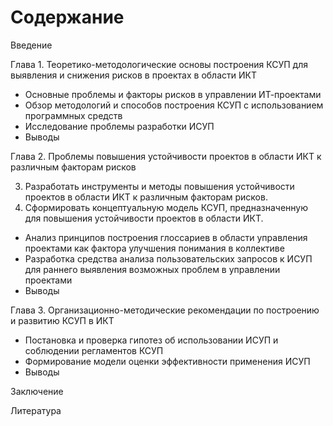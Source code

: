 # Содержание

Введение

Глава 1. Теоретико-методологические основы построения КСУП для выявления и снижения рисков в проектах в области ИКТ

- Основные проблемы и факторы рисков в управлении ИТ-проектами
- Обзор методологий и способов построения КСУП с использованием программных средств
- Исследование проблемы разработки ИСУП
- Выводы

Глава 2. Проблемы повышения устойчивости проектов в области ИКТ к различным факторам рисков

3. Разработать инструменты и методы повышения устойчивости проектов в области ИКТ к различным факторам рисков.
4. Сформировать концептуальную модель КСУП, предназначенную для повышения устойчивости проектов в области ИКТ.
- Анализ принципов построения глоссариев в области управления проектами как фактора улучшения понимания в коллективе
- Разработка средства анализа пользовательских запросов к ИСУП для раннего выявления возможных проблем в управлении проектами
- Выводы

Глава 3. Организационно-методические рекомендации по построению и развитию КСУП в ИКТ

- Постановка и проверка гипотез об использовании ИСУП и соблюдении регламентов КСУП
- Формирование модели оценки эффективности применения ИСУП
- Выводы

Заключение

Литература
